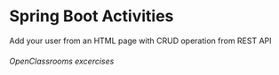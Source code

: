 # Spring Boot Activities

Add your user from an HTML page with CRUD operation from REST API

###### OpenClassrooms excercises
